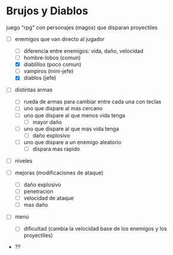 # Brujos y Diablos

juego "rpg" con personajes (magos) que disparan proyectiles

- [ ] enemigos que van directo al jugador
  - [ ] diferencia entre enemigos: vida, daño, velocidad
  - [ ] hombre-lobos (comun)
  - [x] diablillos (poco comun)
  - [ ] vampiros (mini-jefe)
  - [x] diablos (jefe)
  
- [ ] distintas armas
  - [ ] rueda de armas para cambiar entre cada una con teclas 
  - [ ] uno que dispare al mas cercano
  - [ ] uno que dispare al que menos vida tenga 
    - [ ] mayor daño
  - [ ] uno que dispare al que mas vida tenga 
    - [ ] daño explosivo
  - [ ] uno que dispare a un enemigo aleatorio 
    - [ ] dispara mas rapido
  
- [ ] niveles
  
- [ ] mejoras (modificaciones de ataque)
  - [ ] daño explosivo
  - [ ] penetracion
  - [ ] velocidad de ataque
  - [ ] mas daño

- [ ] menú
  - [ ] dificultad (cambia la velocidad base de los enemigos y los proyectiles)

- ??
